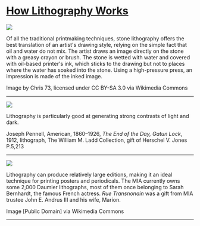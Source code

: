 # [How Lithography Works](http://artstories.artsmia.org/#/stories/791)

![](http://cdn.dx.artsmia.org/thumbs/tn_2014_TDX_MIAArtStories_199.jpg)

Of all the traditional printmaking techniques, stone lithography offers the best translation of an artist's drawing style, relying on the simple fact that oil and water do not mix. The artist draws an image directly on the stone with a greasy crayon or brush. The stone is wetted with water and covered with oil-based printer's ink, which sticks to the drawing but not to places where the water has soaked into the stone. Using a high-pressure press, an impression is made of the inked image.

Image by Chris 73, licensed under CC BY-SA 3.0 via Wikimedia Commons

---

![](http://cdn.dx.artsmia.org/thumbs/tn_mia_36190a.jpg)

Lithography is particularly good at generating strong contrasts of light and dark.

Joseph Pennell, American, 1860–1926, *The End of the Day, Gatun Lock*, 1912, lithograph, The William M. Ladd Collection, gift of Herschel V. Jones P.5,213

---

![](http://cdn.dx.artsmia.org/thumbs/tn_2014_TDX_MIAArtStories_202.jpg)

Lithography can produce relatively large editions, making it an ideal technique for printing posters and periodicals. The MIA currently owns some 2,000 Daumier lithographs, most of them once belonging to Sarah Bernhardt, the famous French actress. *Rue Transnonain* was a gift from MIA trustee John E. Andrus III and his wife, Marion.

Image [Public Domain] via Wikimedia Commons

---

